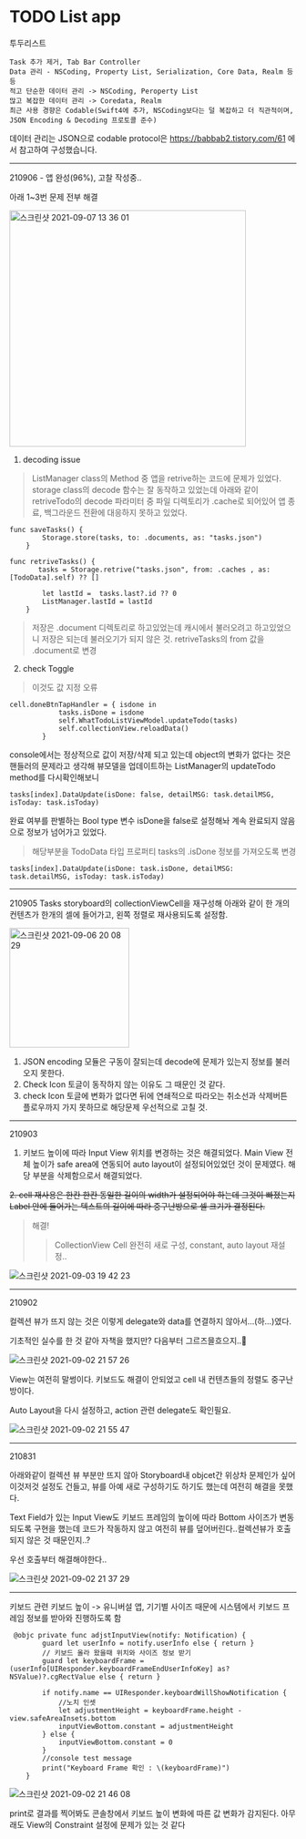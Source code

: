 # TODO List app

투두리스트 


```
Task 추가 제거, Tab Bar Controller
Data 관리 - NSCoding, Property List, Serialization, Core Data, Realm 등등
적고 단순한 데이터 관리 -> NSCoding, Peroperty List
많고 복잡한 데이터 관리 -> Coredata, Realm
최근 사용 경향은 Codable(Swift4에 추가, NSCoding보다는 덜 복잡하고 더 직관적이며, JSON Encoding & Decoding 프로토콜 준수)
```

데이터 관리는 JSON으로
codable protocol은 https://babbab2.tistory.com/61 에서 참고하여 구성했습니다.

--------------
210906 - 앱 완성(96%), 고찰 작성중..

아래 1~3번 문제 전부 해결

<img width="415" alt="스크린샷 2021-09-07 13 36 01" src="https://user-images.githubusercontent.com/40759743/132284961-074a37b0-2624-4d28-b55a-8f257af5184d.png">

1. decoding issue
> ListManager class의 Method 중 앱을 retrive하는 코드에 문제가 있었다. storage class의 decode 함수는 잘 동작하고 있었는데 아래와 같이 retriveTodo의 decode 파라미터 중 파일 디렉토리가 .cache로 되어있어 앱 종료, 백그라운드 전환에 대응하지 못하고 있었다.
~~~
func saveTasks() {
        Storage.store(tasks, to: .documents, as: "tasks.json")
    }

func retriveTasks() {
       tasks = Storage.retrive("tasks.json", from: .caches , as: [TodoData].self) ?? []
        
        let lastId =  tasks.last?.id ?? 0
        ListManager.lastId = lastId
    }
~~~
> 저장은 .document 디렉토리로 하고있었는데 캐시에서 불러오려고 하고있었으니 저장은 되는데 불러오기가 되지 않은 것. retriveTasks의 from 값을 .document로 변경

2. check Toggle
> 이것도 값 지정 오류 
~~~
cell.doneBtnTapHandler = { isdone in
            tasks.isDone = isdone
            self.WhatTodoListViewModel.updateTodo(tasks)
            self.collectionView.reloadData()
        }
~~~
console에서는 정상적으로 값이 저장/삭제 되고 있는데 object의 변화가 없다는 것은 핸들러의 문제라고 생각해 뷰모델을 업데이트하는 ListManager의 updateTodo method를 다시확인해보니

~~~ tasks View 상태 업데이트 함수
tasks[index].DataUpdate(isDone: false, detailMSG: task.detailMSG, isToday: task.isToday)
~~~
완료 여부를 판별하는 Bool type 변수 isDone을 false로 설정해놔 계속 완료되지 않음으로 정보가 넘어가고 있었다.
> 해당부분을 TodoData 타입 프로퍼티 tasks의 .isDone 정보를 가져오도록 변경
~~~
tasks[index].DataUpdate(isDone: task.isDone, detailMSG: task.detailMSG, isToday: task.isToday)
~~~

-------------
210905
Tasks storyboard의 collectionViewCell을 재구성해 아래와 같이 한 개의 컨텐츠가 한개의 셀에 들어가고, 왼쪽 정렬로 재사용되도록 설정함.

<img width="210" alt="스크린샷 2021-09-06 20 08 29" src="https://user-images.githubusercontent.com/40759743/132208512-ba57fe85-da41-40ed-9b38-9e080561cae2.png">

1. JSON encoding 모듈은 구동이 잘되는데 decode에 문제가 있는지 정보를 불러오지 못한다.
2. Check Icon 토글이 동작하지 않는 이유도 그 때문인 것 같다.
3. check Icon 토글에 변화가 없다면 뒤에 연쇄적으로 따라오는 취소선과 삭제버튼 플로우까지 가지 못하므로 해당문제 우선적으로 고칠 것. 


-------------
210903

1. 키보드 높이에 따라 Input View 위치를 변경하는 것은 해결되었다.
Main View 전체 높이가 safe area에 연동되어 auto layout이 설정되어있었던 것이 문제였다. 해당 부분을 삭제함으로서 해결되었다.


~~2. cell 재사용은 한칸 한칸 동일한 길이의 width가 설정되어야 하는데 그것이 빠졌는지 Label 안에 들어가는 텍스트의 길이에 따라 중구난방으로 셀 크기가 결정된다.~~

> 해결!
>> CollectionView Cell 완전히 새로 구성, constant, auto layout 재설정..

![스크린샷 2021-09-03 19 42 23](https://user-images.githubusercontent.com/40759743/131993182-7d93ef90-16a4-441b-9f7e-760fe13328b7.png)


-----------
210902

컬렉션 뷰가 뜨지 않는 것은 이렇게 delegate와 data를 연결하지 않아서...(하...)였다.

기초적인 실수를 한 것 같아 자책을 했지만? 다음부터 그르즈믈흐으지..🤗


![스크린샷 2021-09-02 21 57 26](https://user-images.githubusercontent.com/40759743/131847602-e866e2a4-a3b8-4093-a492-ebc00caa655f.png)

View는 여전히 말썽이다. 키보드도 해결이 안되었고 cell 내 컨텐츠들의 정렬도 중구난방이다. 

Auto Layout을 다시 설정하고, action 관련 delegate도 확인필요.

![스크린샷 2021-09-02 21 55 47](https://user-images.githubusercontent.com/40759743/131847429-9a1e7b12-2d1c-4cc4-a4ee-e563db7eda28.png)


---------

210831

아래와같이 컬렉션 뷰 부분만 뜨지 않아 Storyboard내 objcet간 위상차 문제인가 싶어 이것저것 설정도 건들고, 뷰를 아예 새로 구성하기도 하기도 했는데 여전히 해결을 못했다.


Text Field가 있는 Input View도 키보드 프레임의 높이에 따라 Bottom 사이즈가 변동되도록 구현을 했는데 코드가 작동하지 않고 여전히 뷰를 덮어버린다..컬렉션뷰가 호출되지 않은 것 때문인지..?


우선 호출부터 해결해야한다..


![스크린샷 2021-09-02 21 37 29](https://user-images.githubusercontent.com/40759743/131844694-17ccfac9-c19e-4f2f-962a-ed6e72e8464b.png)


-------------


키보드 관련
키보드 높이 -> 유니버설 앱, 기기별 사이즈 때문에 시스템에서 키보드 프레임 정보를 받아와 진행하도록 함

```
 @objc private func adjstInputView(notify: Notification) {
        guard let userInfo = notify.userInfo else { return }
        // 키보드 올라 왔을때 위치와 사이즈 정보 받기
        guard let keyboardFrame = (userInfo[UIResponder.keyboardFrameEndUserInfoKey] as? NSValue)?.cgRectValue else { return }
        
        if notify.name == UIResponder.keyboardWillShowNotification {
            //노치 인셋
            let adjustmentHeight = keyboardFrame.height - view.safeAreaInsets.bottom
            inputViewBottom.constant = adjustmentHeight
        } else {
            inputViewBottom.constant = 0
        }
        //console test message
        print("Keyboard Frame 확인 : \(keyboardFrame)")
    }
```


![스크린샷 2021-09-02 21 46 08](https://user-images.githubusercontent.com/40759743/131845979-e117d91c-3850-49dc-9ea3-acb6b69dc411.png)


print로 결과를 찍어봐도 콘솔창에서 키보드 높이 변화에 따른 값 변화가 감지된다. 아무래도 View의 Constraint 설정에 문제가 있는 것 같다
